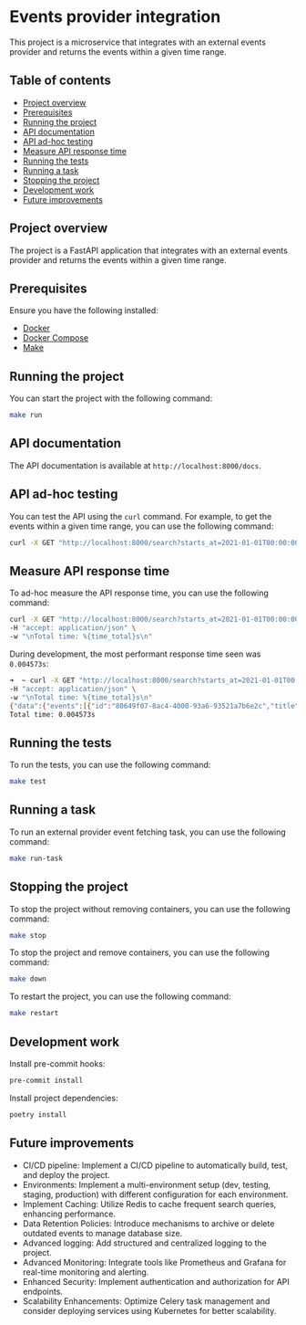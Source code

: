 # Events provider integration

This project is a microservice that integrates with an external events provider and returns the events within a given time range.

## Table of contents

- [Project overview](#project-overview)
- [Prerequisites](#prerequisites)
- [Running the project](#running-the-project)
- [API documentation](#api-documentation)
- [API ad-hoc testing](#api-ad-hoc-testing)
- [Measure API response time](#measure-api-response-time)
- [Running the tests](#running-the-tests)
- [Running a task](#running-a-task)
- [Stopping the project](#stopping-the-project)
- [Development work](#development-work)
- [Future improvements](#future-improvements)

## Project overview

The project is a FastAPI application that integrates with an external events provider and returns the events within a given time range.

## Prerequisites

Ensure you have the following installed:

- [Docker](https://www.docker.com/get-started)
- [Docker Compose](https://docs.docker.com/compose/install/)
- [Make](https://www.gnu.org/software/make/)

## Running the project

You can start the project with the following command:

```bash
make run
```

## API documentation

The API documentation is available at `http://localhost:8000/docs`.

## API ad-hoc testing

You can test the API using the `curl` command. For example, to get the events within a given time range, you can use the following command:

```bash
curl -X GET "http://localhost:8000/search?starts_at=2021-01-01T00:00:00Z&ends_at=2021-12-31T23:59:59Z"
```

## Measure API response time

To ad-hoc measure the API response time, you can use the following command:

```bash
curl -X GET "http://localhost:8000/search?starts_at=2021-01-01T00:00:00&ends_at=2021-12-31T23:59:59Z" \
-H "accept: application/json" \
-w "\nTotal time: %{time_total}s\n"
```

During development, the most performant response time seen was `0.004573s`:

```bash
➜  ~ curl -X GET "http://localhost:8000/search?starts_at=2021-01-01T00:00:00&ends_at=2021-12-31T23:59:55Z" \
-H "accept: application/json" \
-w "\nTotal time: %{time_total}s\n"
{"data":{"events":[{"id":"80649f07-8ac4-4000-93a6-93521a7b6e2c","title":"Pantomima Full","start_date":"2021-02-10","start_time":"20:00:00","end_date":"2021-02-10","end_time":"21:30:00","min_price":55.0,"max_price":55.0},{"id":"49a57bed-efbb-4a8f-bf28-079c22fc4ddf","title":"Camela en concierto","start_date":"2021-06-30","start_time":"21:00:00","end_date":"2021-06-30","end_time":"22:00:00","min_price":15.0,"max_price":30.0},{"id":"75243926-3c8a-49fd-a752-37840435344b","title":"Los Morancos","start_date":"2021-07-31","start_time":"20:00:00","end_date":"2021-07-31","end_time":"21:20:00","min_price":65.0,"max_price":75.0}]},"error":null}
Total time: 0.004573s
```

## Running the tests

To run the tests, you can use the following command:

```bash
make test
```

## Running a task

To run an external provider event fetching task, you can use the following command:

```bash
make run-task
```

## Stopping the project

To stop the project without removing containers, you can use the following command:

```bash
make stop
```

To stop the project and remove containers, you can use the following command:

```bash
make down
```

To restart the project, you can use the following command:

```bash
make restart
```

## Development work

Install pre-commit hooks:

```bash
pre-commit install
```

Install project dependencies:

```bash
poetry install
```

## Future improvements

- CI/CD pipeline: Implement a CI/CD pipeline to automatically build, test, and deploy the project.
- Environments: Implement a multi-environment setup (dev, testing, staging, production) with different configuration for each environment.
- Implement Caching: Utilize Redis to cache frequent search queries, enhancing performance.
- Data Retention Policies: Introduce mechanisms to archive or delete outdated events to manage database size.
- Advanced logging: Add structured and centralized logging to the project.
- Advanced Monitoring: Integrate tools like Prometheus and Grafana for real-time monitoring and alerting.
- Enhanced Security: Implement authentication and authorization for API endpoints.
- Scalability Enhancements: Optimize Celery task management and consider deploying services using Kubernetes for better scalability.

